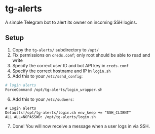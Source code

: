 # tg-alerts

A simple Telegram bot to alert its owner on incoming SSH logins.

## Setup

1. Copy the `tg-alerts/` subdirectory to `/opt/`
2. Fix permissions on `creds.conf`; only root should be able to read and write
3. Specify the correct user ID and bot API key in `creds.conf`
4. Specify the correct hostname and IP in `login.sh`
5. Add this to your `/etc/sshd_config`:
```bash
# login alerts
ForceCommand /opt/tg-alerts/login_wrapper.sh
```
6. Add this to your `/etc/sudoers`:
```
# Login alerts
Defaults!/opt/tg-alerts/login.sh env_keep += "SSH_CLIENT"
ALL ALL=NOPASSWD: /opt/tg-alerts/login.sh
```
7. Done! You will now receive a message when a user logs in via SSH.
